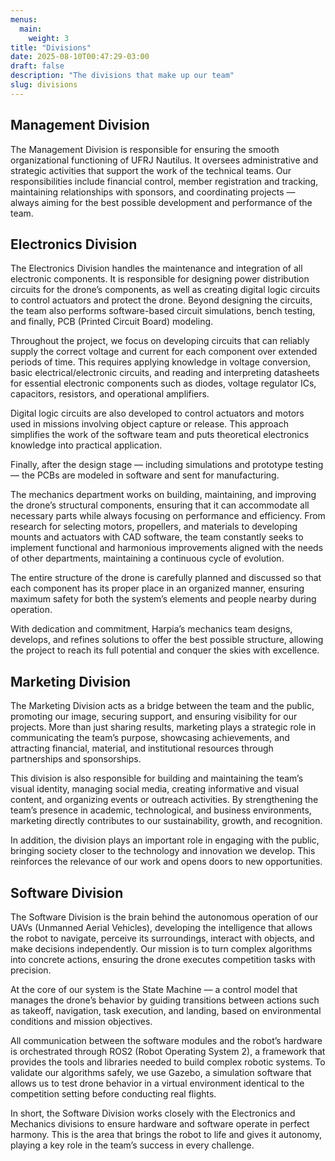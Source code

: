 ```yaml
---
menus:
  main:
    weight: 3
title: "Divisions"
date: 2025-08-10T00:47:29-03:00
draft: false
description: "The divisions that make up our team"
slug: divisions
---
```


<section>

## Management Division

The Management Division is responsible for ensuring the smooth organizational functioning of UFRJ Nautilus. It oversees administrative and strategic activities that support the work of the technical teams. Our responsibilities include financial control, member registration and tracking, maintaining relationships with sponsors, and coordinating projects — always aiming for the best possible development and performance of the team.

</section>

<section>

## Electronics Division

The Electronics Division handles the maintenance and integration of all electronic components. It is responsible for designing power distribution circuits for the drone’s components, as well as creating digital logic circuits to control actuators and protect the drone. Beyond designing the circuits, the team also performs software-based circuit simulations, bench testing, and finally, PCB (Printed Circuit Board) modeling.

Throughout the project, we focus on developing circuits that can reliably supply the correct voltage and current for each component over extended periods of time. This requires applying knowledge in voltage conversion, basic electrical/electronic circuits, and reading and interpreting datasheets for essential electronic components such as diodes, voltage regulator ICs, capacitors, resistors, and operational amplifiers.

Digital logic circuits are also developed to control actuators and motors used in missions involving object capture or release. This approach simplifies the work of the software team and puts theoretical electronics knowledge into practical application.

Finally, after the design stage — including simulations and prototype testing — the PCBs are modeled in software and sent for manufacturing.

</section>

<section>

The mechanics department works on building, maintaining, and improving the drone’s structural components, ensuring that it can accommodate all necessary parts while always focusing on performance and efficiency. From research for selecting motors, propellers, and materials to developing mounts and actuators with CAD software, the team constantly seeks to implement functional and harmonious improvements aligned with the needs of other departments, maintaining a continuous cycle of evolution.

The entire structure of the drone is carefully planned and discussed so that each component has its proper place in an organized manner, ensuring maximum safety for both the system’s elements and people nearby during operation.

With dedication and commitment, Harpia’s mechanics team designs, develops, and refines solutions to offer the best possible structure, allowing the project to reach its full potential and conquer the skies with excellence.

</section>

<section>

## Marketing Division

The Marketing Division acts as a bridge between the team and the public, promoting our image, securing support, and ensuring visibility for our projects. More than just sharing results, marketing plays a strategic role in communicating the team’s purpose, showcasing achievements, and attracting financial, material, and institutional resources through partnerships and sponsorships.

This division is also responsible for building and maintaining the team’s visual identity, managing social media, creating informative and visual content, and organizing events or outreach activities. By strengthening the team’s presence in academic, technological, and business environments, marketing directly contributes to our sustainability, growth, and recognition.

In addition, the division plays an important role in engaging with the public, bringing society closer to the technology and innovation we develop. This reinforces the relevance of our work and opens doors to new opportunities.

</section>

<section>

## Software Division

The Software Division is the brain behind the autonomous operation of our UAVs (Unmanned Aerial Vehicles), developing the intelligence that allows the robot to navigate, perceive its surroundings, interact with objects, and make decisions independently. Our mission is to turn complex algorithms into concrete actions, ensuring the drone executes competition tasks with precision.

At the core of our system is the State Machine — a control model that manages the drone’s behavior by guiding transitions between actions such as takeoff, navigation, task execution, and landing, based on environmental conditions and mission objectives.

All communication between the software modules and the robot’s hardware is orchestrated through ROS2 (Robot Operating System 2), a framework that provides the tools and libraries needed to build complex robotic systems. To validate our algorithms safely, we use Gazebo, a simulation software that allows us to test drone behavior in a virtual environment identical to the competition setting before conducting real flights.

In short, the Software Division works closely with the Electronics and Mechanics divisions to ensure hardware and software operate in perfect harmony. This is the area that brings the robot to life and gives it autonomy, playing a key role in the team’s success in every challenge.

</section>


